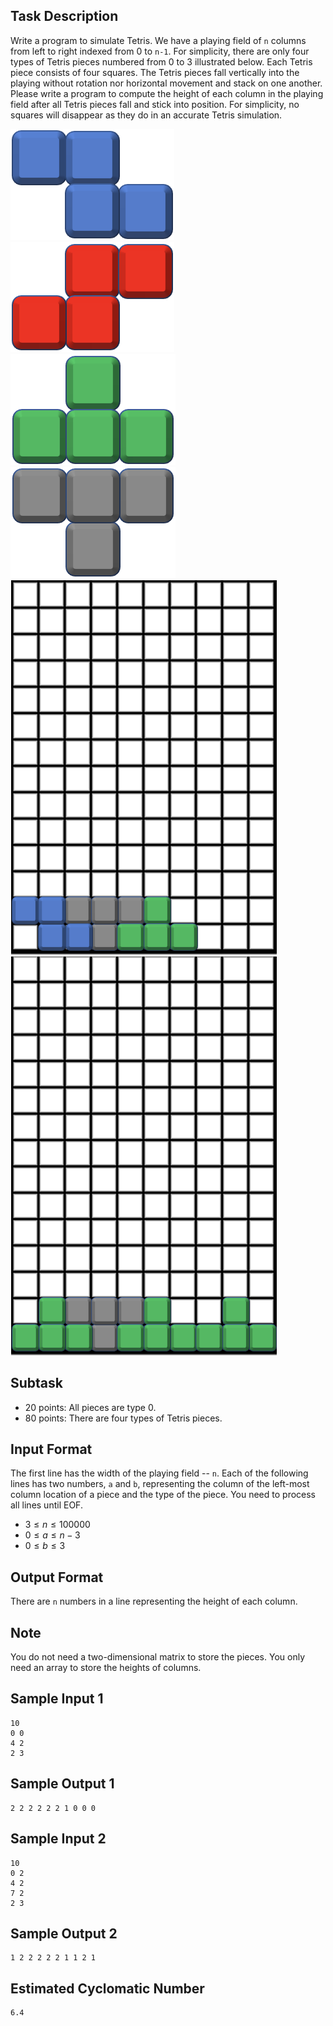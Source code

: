 ## Task Description
Write a program to simulate Tetris. 
We have a playing field of `n` columns from left to right indexed from 0 to `n-1`.
For simplicity, there are only four types of Tetris pieces numbered from 0 to 3 illustrated below. 
Each Tetris piece consists of four squares. 
The Tetris pieces fall vertically into the playing without rotation nor horizontal movement and stack on one another.
Please write a program to compute the height of each column in the playing field after all Tetris pieces fall and stick into position. 
For simplicity, no squares will disappear as they do in an accurate Tetris simulation.

![type 0](50203-type0.png)   ![type 1](50203-type1.png)
![type 2](50203-type2.png)   ![type 3](50203-type3.png)
![Sample Input 1](50203-sampleInput1.png)
![Sample Input 2](50203-sampleInput2.png)

## Subtask
* 20 points: All pieces are type 0.
* 80 points: There are four types of Tetris pieces.

## Input Format
The first line has the width of the playing field -- `n`. 
Each of the following lines has two numbers, `a` and `b`, representing the column of the left-most column location of a piece and the type of the piece. 
You need to process all lines until EOF.
* $3 ≤ n ≤ 100000$
* $0 ≤ a ≤ n-3$
* $0 ≤ b ≤ 3$

## Output Format
There are `n` numbers in a line representing the height of each column.

## Note
You do not need a two-dimensional matrix to store the pieces. 
You only need an array to store the heights of columns.

## Sample Input 1
```
10
0 0
4 2
2 3
```

## Sample Output 1
```
2 2 2 2 2 2 1 0 0 0
```

## Sample Input 2
```
10
0 2
4 2
7 2
2 3
```

## Sample Output 2
```
1 2 2 2 2 2 1 1 2 1
```

## Estimated Cyclomatic Number ##
```
6.4
```

<!-- Editor: 邱麒羽 -->
